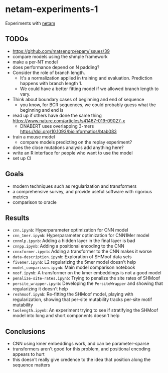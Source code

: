# netam-experiments-1

Experiments with [netam](https://github.com/matsengrp/netam)


## TODOs

* https://github.com/matsengrp/epam/issues/39
* compare models using the shmple framework
* make a per-NT model
* does performance depend on N padding?
* Consider the role of branch length. 
    * It's a normalization applied in training and evaluation. Prediction happens with branch length 1. 
    * We could have a better fitting model if we allowed branch length to vary.
* Think about boundary cases of beginning and end of sequence
    * you know, for BCR sequences, we could probably guess what the beginning and end is
* read up if others have done the same thing https://www.nature.com/articles/s41467-019-09027-x
    * DNABERT uses overlapping 3-mers https://doi.org/10.1093/bioinformatics/btab083
* train a mouse model
    * compare models predicting on the replay experiment?
* does the close mutations analysis add anything here?
* write an R interface for people who want to use the model
* set up CI


## Goals

* modern techniques such as regularization and transformers
* a comprehensive survey, and provide useful software with rigorous metrics
* comparison to oracle


## Results

* `cnn.ipynb`: Hyperparameter optimization for CNN model
* `cnn_1mer.ipynb`: Hyperparameter optimization for CNN1Mer model
* `cnnmlp.ipynb`: Adding a hidden layer in the final layer is bad
* `cnnpp.ipynb`: Adding a positional encoding to the CNN
* `cnnxformer.ipynb`: Adding a transformer to the CNN makes it worse
* `data-description.ipynb`: Exploration of SHMoof data sets
* `fivemer.ipynb`: L2 regularizing the 5mer model doesn't help
* `model_comparison.ipynb`: Main model comparison notebook
* `noof.ipynb`: A transformer on the kmer embeddings is not a good model
* `penalize-site-rates.ipynb`: Trying to penalize the site rates of SHMoof
* `persite_wrapper.ipynb`: Developing the `PersiteWrapper` and showing that regularizing it doesn't help
* `reshmoof.ipynb`: Re-fitting the SHMoof model, playing with regularization, showing that per-site mutability tracks per-site motif mutability
* `twolength.ipynb`: An experiment trying to see if stratifying the SHMoof model into long and short components doesn't help
 

## Conclusions
* CNN using kmer embeddings work, and can be parameter-sparse
* transformers aren't good for this problem, and positional encoding appears to hurt
* this doesn't really give credence to the idea that position along the sequence matters
